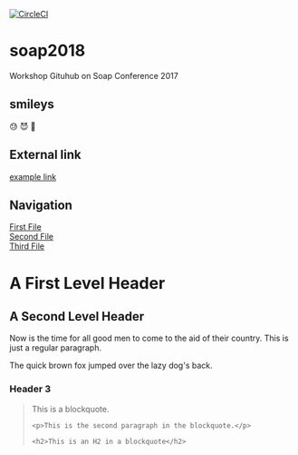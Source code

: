 [![CircleCI](https://circleci.com/gh/bosbubalus/soap2018/tree/master.svg?style=svg)](https://circleci.com/gh/profile-org-name/repo-name/tree/master)

# soap2018
Workshop Gituhub on Soap Conference 2017

## smileys
:sweat: :smiling_imp: :blowfish:

## External link </br>
[example link](https://google.com/)

## Navigation </br>
[First File](First_File.md) </br>
[Second File](Second_File.md) </br>
[Third File](Third_File.md) </br>

<h1>A First Level Header</h1>

<h2>A Second Level Header</h2>

<p>Now is the time for all good men to come to
the aid of their country. This is just a
regular paragraph.</p>

<p>The quick brown fox jumped over the lazy
dog's back.</p>

<h3>Header 3</h3>

<blockquote>
    <p>This is a blockquote.</p>

    <p>This is the second paragraph in the blockquote.</p>

    <h2>This is an H2 in a blockquote</h2>
</blockquote>
